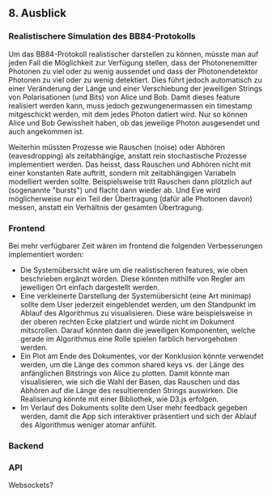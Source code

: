 ## 8. Ausblick

### Realistischere Simulation des BB84-Protokolls

Um das BB84-Protokoll realistischer darstellen zu können, müsste man auf jeden Fall die Möglichkeit zur Verfügung stellen, dass der Photonenemitter Photonen zu viel oder zu wenig aussendet und dass der Photonendetektor Photonen zu viel oder zu wenig detektiert. Dies führt jedoch automatisch zu einer Veränderung der Länge und einer Verschiebung der jeweiligen Strings von Polarisationen (und Bits) von Alice und Bob. Damit dieses feature realisiert werden kann, muss jedoch gezwungenermassen ein timestamp mitgeschickt werden, mit dem jedes Photon datiert wird. Nur so können Alice und Bob Gewissheit haben, ob das jeweilige Photon ausgesendet und auch angekommen ist.

Weiterhin müssten Prozesse wie Rauschen (noise) oder Abhören (eavesdropping) als zeitabhängige, anstatt rein stochastische Prozesse implementiert werden. Das heisst, dass Rauschen und Abhören nicht mit einer konstanten Rate auftritt, sondern mit zeitabhängigen Variabeln modelliert werden sollte. Beispielsweise tritt Rauschen dann plötzlich auf (sogenannte "bursts") und flacht dann wieder ab. Und Eve wird möglicherweise nur ein Teil der Übertragung (dafür alle Photonen davon) messen, anstatt ein Verhältnis der gesamten Übertragung.

### Frontend

Bei mehr verfügbarer Zeit wären im frontend die folgenden Verbesserungen implementiert worden:

* Die Systemübersicht wäre um die realistischeren features, wie oben beschrieben ergänzt worden. Diese könnten mithilfe von Regler am jeweiligen Ort einfach dargestellt werden.
* Eine verkleinerte Darstellung der Systemübersicht (eine Art minimap) sollte dem User jederzeit eingeblendet werden, um den Standpunkt im Ablauf des Algorithmus zu visualisieren. Diese wäre beispielsweise in der oberen rechten Ecke platziert und würde nicht im Dokument mitscrollen. Darauf könnten dann die jeweiligen Komponenten, welche gerade im Algorithmus eine Rolle spielen farblich hervorgehoben werden.
* Ein Plot am Ende des Dokumentes, vor der Konklusion könnte verwendet werden, um die Länge des common shared keys vs. der Länge des anfänglichen Bitstrings von Alice zu plotten. Damit könnte man visualisieren, wie sich die Wahl der Basen, das Rauschen und das Abhören auf die Länge des resultierenden Strings auswirken. Die Realisierung könnte mit einer Bibliothek, wie D3.js erfolgen.
* Im Verlauf des Dokuments sollte dem User mehr feedback gegeben werden, damit die App sich interaktiver präsentiert und sich der Ablauf des Algorithmus weniger atomar anfühlt.

### Backend

### API

Websockets?